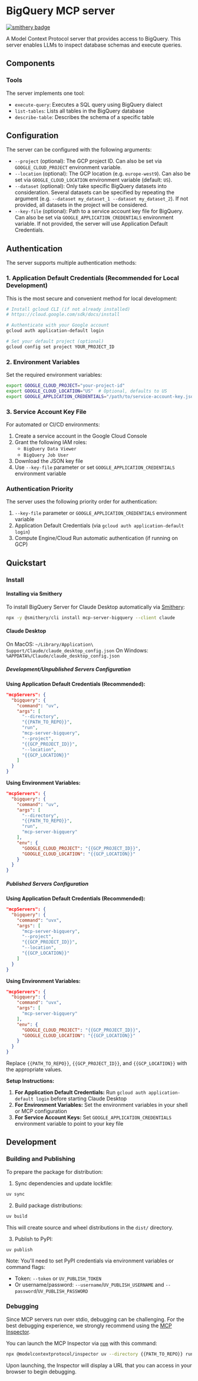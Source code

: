 # BigQuery MCP server

[![smithery badge](https://smithery.ai/badge/mcp-server-bigquery)](https://smithery.ai/server/mcp-server-bigquery)

A Model Context Protocol server that provides access to BigQuery. This server enables LLMs to inspect database schemas and execute queries.

## Components

### Tools

The server implements one tool:

- `execute-query`: Executes a SQL query using BigQuery dialect
- `list-tables`: Lists all tables in the BigQuery database
- `describe-table`: Describes the schema of a specific table

## Configuration

The server can be configured with the following arguments:

- `--project` (optional): The GCP project ID. Can also be set via `GOOGLE_CLOUD_PROJECT` environment variable.
- `--location` (optional): The GCP location (e.g. `europe-west9`). Can also be set via `GOOGLE_CLOUD_LOCATION` environment variable (default: `US`).
- `--dataset` (optional): Only take specific BigQuery datasets into consideration. Several datasets can be specified by repeating the argument (e.g. `--dataset my_dataset_1 --dataset my_dataset_2`). If not provided, all datasets in the project will be considered.
- `--key-file` (optional): Path to a service account key file for BigQuery. Can also be set via `GOOGLE_APPLICATION_CREDENTIALS` environment variable. If not provided, the server will use Application Default Credentials.

## Authentication

The server supports multiple authentication methods:

### 1. Application Default Credentials (Recommended for Local Development)

This is the most secure and convenient method for local development:

```bash
# Install gcloud CLI (if not already installed)
# https://cloud.google.com/sdk/docs/install

# Authenticate with your Google account
gcloud auth application-default login

# Set your default project (optional)
gcloud config set project YOUR_PROJECT_ID
```

### 2. Environment Variables

Set the required environment variables:

```bash
export GOOGLE_CLOUD_PROJECT="your-project-id"
export GOOGLE_CLOUD_LOCATION="US"  # Optional, defaults to US
export GOOGLE_APPLICATION_CREDENTIALS="/path/to/service-account-key.json"  # Optional
```

### 3. Service Account Key File

For automated or CI/CD environments:

1. Create a service account in the Google Cloud Console
2. Grant the following IAM roles:
   - `BigQuery Data Viewer`
   - `BigQuery Job User`
3. Download the JSON key file
4. Use `--key-file` parameter or set `GOOGLE_APPLICATION_CREDENTIALS` environment variable

### Authentication Priority

The server uses the following priority order for authentication:

1. `--key-file` parameter or `GOOGLE_APPLICATION_CREDENTIALS` environment variable
2. Application Default Credentials (via `gcloud auth application-default login`)
3. Compute Engine/Cloud Run automatic authentication (if running on GCP)

## Quickstart

### Install

#### Installing via Smithery

To install BigQuery Server for Claude Desktop automatically via [Smithery](https://smithery.ai/server/mcp-server-bigquery):

```bash
npx -y @smithery/cli install mcp-server-bigquery --client claude
```

#### Claude Desktop

On MacOS: `~/Library/Application\ Support/Claude/claude_desktop_config.json`
On Windows: `%APPDATA%/Claude/claude_desktop_config.json`

##### Development/Unpublished Servers Configuration

**Using Application Default Credentials (Recommended):**

```json
"mcpServers": {
  "bigquery": {
    "command": "uv",
    "args": [
      "--directory",
      "{{PATH_TO_REPO}}",
      "run",
      "mcp-server-bigquery",
      "--project",
      "{{GCP_PROJECT_ID}}",
      "--location",
      "{{GCP_LOCATION}}"
    ]
  }
}
```

**Using Environment Variables:**

```json
"mcpServers": {
  "bigquery": {
    "command": "uv",
    "args": [
      "--directory",
      "{{PATH_TO_REPO}}",
      "run",
      "mcp-server-bigquery"
    ],
    "env": {
      "GOOGLE_CLOUD_PROJECT": "{{GCP_PROJECT_ID}}",
      "GOOGLE_CLOUD_LOCATION": "{{GCP_LOCATION}}"
    }
  }
}
```

##### Published Servers Configuration

**Using Application Default Credentials (Recommended):**

```json
"mcpServers": {
  "bigquery": {
    "command": "uvx",
    "args": [
      "mcp-server-bigquery",
      "--project",
      "{{GCP_PROJECT_ID}}",
      "--location",
      "{{GCP_LOCATION}}"
    ]
  }
}
```

**Using Environment Variables:**

```json
"mcpServers": {
  "bigquery": {
    "command": "uvx",
    "args": [
      "mcp-server-bigquery"
    ],
    "env": {
      "GOOGLE_CLOUD_PROJECT": "{{GCP_PROJECT_ID}}",
      "GOOGLE_CLOUD_LOCATION": "{{GCP_LOCATION}}"
    }
  }
}
```

Replace `{{PATH_TO_REPO}}`, `{{GCP_PROJECT_ID}}`, and `{{GCP_LOCATION}}` with the appropriate values.

**Setup Instructions:**

1. **For Application Default Credentials:** Run `gcloud auth application-default login` before starting Claude Desktop
2. **For Environment Variables:** Set the environment variables in your shell or MCP configuration
3. **For Service Account Keys:** Set `GOOGLE_APPLICATION_CREDENTIALS` environment variable to point to your key file

## Development

### Building and Publishing

To prepare the package for distribution:

1. Sync dependencies and update lockfile:

```bash
uv sync
```

2. Build package distributions:

```bash
uv build
```

This will create source and wheel distributions in the `dist/` directory.

3. Publish to PyPI:

```bash
uv publish
```

Note: You'll need to set PyPI credentials via environment variables or command flags:

- Token: `--token` or `UV_PUBLISH_TOKEN`
- Or username/password: `--username`/`UV_PUBLISH_USERNAME` and `--password`/`UV_PUBLISH_PASSWORD`

### Debugging

Since MCP servers run over stdio, debugging can be challenging. For the best debugging
experience, we strongly recommend using the [MCP Inspector](https://github.com/modelcontextprotocol/inspector).

You can launch the MCP Inspector via [`npm`](https://docs.npmjs.com/downloading-and-installing-node-js-and-npm) with this command:

```bash
npx @modelcontextprotocol/inspector uv --directory {{PATH_TO_REPO}} run mcp-server-bigquery
```

Upon launching, the Inspector will display a URL that you can access in your browser to begin debugging.

